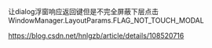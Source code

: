 让dialog浮窗响应返回键但是不完全屏蔽下层点击  
WindowManager.LayoutParams.FLAG_NOT_TOUCH_MODAL  

https://blog.csdn.net/hnlgzb/article/details/108520716  

